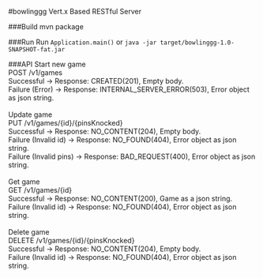 #bowlinggg
Vert.x Based RESTful Server

###Build
mvn package

###Run
Run `Application.main()` or `java -jar target/bowlinggg-1.0-SNAPSHOT-fat.jar`

###API
Start new game <br/>
POST /v1/games <br/>
    Successful -> Response: CREATED(201), Empty body. <br/>
    Failure (Error) -> Response: INTERNAL_SERVER_ERROR(503), Error object as json string. <br/>
 <br/>
Update game <br/>
PUT /v1/games/{id}/{pinsKnocked} <br/> 
    Successful -> Response: NO_CONTENT(204), Empty body. <br/>
    Failure (Invalid id) -> Response: NO_FOUND(404), Error object as json string. <br/>
    Failure (Invalid pins) -> Response: BAD_REQUEST(400), Error object as json string. <br/>
 <br/>
Get game <br/>
GET /v1/games/{id} <br/>
    Successful -> Response: NO_CONTENT(200), Game as a json string. <br/>
    Failure (Invalid id) -> Response: NO_FOUND(404), Error object as json string. <br/>
 <br/>
Delete game <br/>
DELETE /v1/games/{id}/{pinsKnocked} <br/>
    Successful -> Response: NO_CONTENT(204), Empty body. <br/>
    Failure (Invalid id) -> Response: NO_FOUND(404), Error object as json string. <br/>